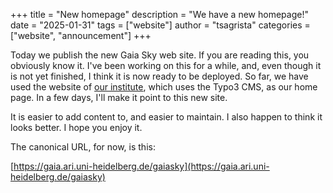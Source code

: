+++
title = "New homepage"
description = "We have a new homepage!"
date = "2025-01-31"
tags = ["website"]
author = "tsagrista"
categories = ["website", "announcement"]
+++

Today we publish the new Gaia Sky web site. If you are reading this, you obviously know it. I've been working on this for a while, and, even though it is not yet finished, I think it is now ready to be deployed. So far, we have used the website of [our institute](https://zah.ari.uni-heidelberg.de), which uses the Typo3 CMS, as our home page. In a few days, I'll make it point to this new site.

It is easier to add content to, and easier to maintain. I also happen to think it looks better. I hope you enjoy it.

The canonical URL, for now, is this:

[https://gaia.ari.uni-heidelberg.de/gaiasky](https://gaia.ari.uni-heidelberg.de/gaiasky)

